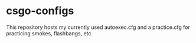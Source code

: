 # csgo-configs
This repository hosts my currently used autoexec.cfg and a practice.cfg for practicing smokes, flashbangs, etc.
